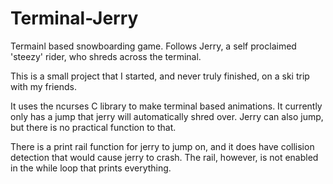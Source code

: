 # Terminal-Jerry
Termainl based snowboarding game. Follows Jerry, a self proclaimed 'steezy' rider, who shreds across the terminal.

This is a small project that I started, and never truly finished, on a ski trip with my friends.

It uses the ncurses C library to make terminal based animations. It currently only has a jump that jerry will 
automatically shred over. Jerry can also jump, but there is no practical function to that.

There is a print rail function for jerry to jump on, and it does have collision detection that would cause jerry to crash.
The rail, however, is not enabled in the while loop that prints everything.
